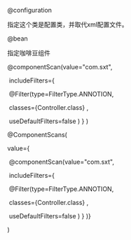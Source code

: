 @configuration

指定这个类是配置类，并取代xml配置文件。

@bean

指定咖啡豆组件

@componentScan(value="com.sxt",

​								includeFilters={

​										@Filter(type=FilterType.ANNOTION, 

​										classes={Controller.class} ,

​										useDefaultFilters=false )  } )

@ComponentScans(

value={

​				@componentScan(value="com.sxt",

​								includeFilters={

​										@Filter(type=FilterType.ANNOTION, 

​										classes={Controller.class} ,

​										useDefaultFilters=false )  } )}

)

